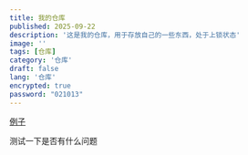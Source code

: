 ```yaml
---
title: 我的仓库
published: 2025-09-22
description: '这是我的仓库，用于存放自己的一些东西，处于上锁状态'
image: ''
tags: [仓库]
category: '仓库'
draft: false 
lang: '仓库'
encrypted: true
password: "021013"
---
```



<a href = "/public/Files/23rd602ホウエイセイ＿ゼミ初回テーマ発表.pptx" download = test1.pptx> 例子 </a>

测试一下是否有什么问题